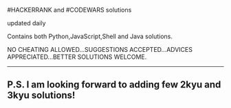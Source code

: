 #HACKERRANK and #CODEWARS solutions

updated daily

Contains both Python,JavaScript,Shell and Java solutions.

NO CHEATING ALLOWED...SUGGESTIONS ACCEPTED...ADVICES APPRECIATED...BETTER SOLUTIONS WELCOME.

-------------------------------------
P.S. I am looking forward to adding few 2kyu and 3kyu solutions!
-------------------------------------
